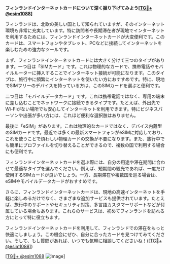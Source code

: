 **フィンランドインターネットカードについて深く掘り下げてみよう[[TG💪+ @esim1088](https://t.me/s/esim1088)]**

フィンランドは、北欧の美しい国として知られていますが、そのインターネット環境も非常に充実しています。特に訪問者や長期滞在者が現地でインターネットを利用するためには、フィンランドインターネットカードが大変便利です。このカードは、スマートフォンやタブレット、PCなどに接続してインターネットを楽しむための強力なツールです。

まず、フィンランドインターネットカードには大きく分けて三つのタイプがあります。一つ目は「SIMカード」です。これは物理的なカードで、携帯電話やモバイルルーターに挿入することでインターネット接続が可能になります。このタイプは、旅行中に頻繁にインターネットを使いたい方におすすめです。特に、現地でSIMフリーのデバイスを持っている方は、このSIMカードを選ぶと便利です。

二つ目は「モバイルデータカード」です。これは携帯電話ではなく、専用の端末に差し込むことでネットワークに接続できるタイプです。たとえば、外出先でWi-Fiがない場所でも安心してインターネットを利用できます。特にビジネスパーソンや出張が多い方には、これほど便利な選択肢はありません。

最後に「eSIM」があります。これは物理的なカードではなく、デバイス内蔵型のSIMカードです。最近では多くの最新スマートフォンがeSIMに対応しており、これを使うことで煩わしい物理カードの交換が不要になります。また、旅行中でも簡単にプロファイルを切り替えることができるので、複数の国で利用する場合にも便利です。

フィンランドインターネットカードを選ぶ際には、自分の用途や滞在期間に合わせて最適なタイプを選んでください。例えば、短期間の観光であれば、一度だけ使用するSIMカードが良いでしょう。一方、長期滞在や複数国を巡る場合は、eSIMやモバイルデータカードがおすすめです。

さらに、フィンランドインターネットカードは、現地の高速インターネットを手軽に楽しめるだけでなく、さまざまな追加サービスも提供されています。たとえば、旅行中のサポートやセキュリティ対策、多言語カスタマーサポートなどが付属している場合もあります。これらのサービスは、初めてフィンランドを訪れる方にとって特に役立ちます。

フィンランドインターネットカードを利用して、フィンランドでの滞在をもっと快適にしましょう。この機会にぜひ、自分に合ったカードを見つけてみてください。そして、もし質問があれば、いつでも気軽に相談してくださいね！([[TG💪+ @esim1088](https://t.me/s/esim1088)])

[[TG💪+ @esim1088](https://t.me/s/esim1088) ![Image](https://i.postimg.cc/Y0z9fWf4/image.png)]